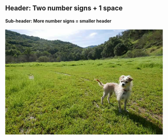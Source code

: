 ## Header: Two number signs + 1 space

#### Sub-header: More number signs = smaller header

![MiGato](./MiGato.jpg)
